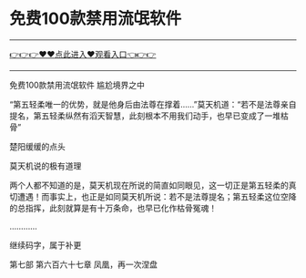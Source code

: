 # 免费100款禁用流氓软件
<hr/> <a href="https://github.com/kiuhd/dfrw/issues/1">👉👉👉♥♥点此进入♥观看入口👈👉👉</a><hr/>
免费100款禁用流氓软件
尴尬境界之中

“第五轻柔唯一的优势，就是他身后由法尊在撑着……”莫天机道：“若不是法尊亲自提名，第五轻柔纵然有滔天智慧，此刻根本不用我们动手，也早已变成了一堆枯骨”

楚阳缓缓的点头

莫天机说的极有道理

两个人都不知道的是，莫天机现在所说的简直如同眼见，这一切正是第五轻柔的真切遭遇！而事实上，也正是如同莫天机所说：若不是法尊提名；第五轻柔这位空降的总指挥，此刻就算是有十万条命，也早已化作枯骨冤魂！

…………

继续码字，属于补更

第七部 第六百六十七章 凤凰，再一次涅盘
